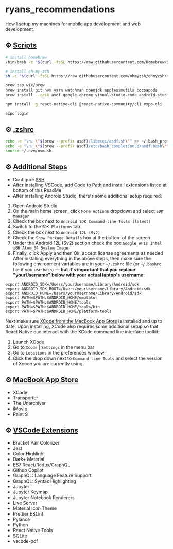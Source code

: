 # ryans_recommendations
How I setup my machines for mobile app development and web development.

## ⚙️ <u>Scripts</u>
```sh
# install homebrew
/bin/bash -c "$(curl -fsSL https://raw.githubusercontent.com/Homebrew/install/HEAD/install.sh)"

# install oh-my-zsh
sh -c "$(curl -fsSL https://raw.githubusercontent.com/ohmyzsh/ohmyzsh/master/tools/install.sh)"

brew tap wix/brew
brew install git nvm yarn watchman openjdk applesimutils cocoapods
brew install --cask asdf google-chrome visual-studio-code android-studio react-native-debugger vpn-by-google-one kap whatsapp slack zoom rectangle steam

npm install -g react-native-cli @react-native-community/cli expo-cli

expo login

```

## ⚙️ <u>.zshrc</u>
```sh
echo -e "\n. \"$(brew --prefix asdf)/libexec/asdf.sh\"" >> ~/.bash_profile
echo -e "\n. \"$(brew --prefix asdf)/etc/bash_completion.d/asdf.bash\"" >> ~/.bash_profile
source ~/.nvm/nvm.sh
```

## ⚙️ <u>Additional Steps</u>
* Configure [SSH](http://kbroman.org/github_tutorial/pages/first_time.html)
* After installing VSCode, [add Code to Path](https://code.visualstudio.com/docs/setup/mac) and install extensions listed at bottom of this ReadMe
* After installing Android Studio, there's some additional setup required:
1. Open Android Studio
2. On the main home screen, click `More Actions` dropdown and select `SDK Manager`
3. Check the box next to `Android SDK Command-line Tools (latest)`
4. Switch to the `SDK Platforms` tab
5. Check the box next to `Android 12L (Sv2)`
6. Check the `Show Package Details` box at the bottom of the screen
7. Under the Android 12L (Sv2) section check the box `Google APIs Intel x86 Atom_64 System Image`
8. Finally, click Apply and then Ok, accept license agreements as needed
After installing everything in the above steps, then make sure the following environment variables are in your `~/.zshrc` file (or `~/.bashrc` file if you use `bash`) — **but it's important that you replace "yourUsername" below with your actual laptop's username:**

```
export ANDROID_SDK=/Users/yourUsername/Library/Android/sdk
export ANDROID_SDK_ROOT=/Users/yourUsername/Library/Android/sdk
export ANDROID_HOME=/Users/yourUsername/Library/Android/sdk
export PATH=$PATH:$ANDROID_HOME/emulator
export PATH=$PATH:$ANDROID_HOME/tools
export PATH=$PATH:$ANDROID_HOME/tools/bin
export PATH=$PATH:$ANDROID_HOME/platform-tools
```

Next make sure [XCode from the MacBook App Store](https://apps.apple.com/us/app/xcode/id497799835?mt=12) is installed and up to date. Upon installing, XCode also requires some additional setup so that React Native can interact with the XCode command line interface toolkit:
1. Launch XCode
2. Go to `Xcode` | `Settings` in the menu bar
3. Go to `Locations` in the preferences window
4. Click the drop down next to `Command Line Tools` and select the version of Xcode you are currently using.

## ⚙️ <u>MacBook App Store</u>
* XCode
* Transporter
* The Unarchiver
* iMovie
* Paint S

## ⚙️ <u>VSCode Extensions</u>
* Bracket Pair Colorizer
* Jest
* Color Highlight
* Dark+ Material
* ES7 React/Redux/GraphQL
* Github Copilot
* GraphQL: Language Feature Support
* GraphQL: Syntax Highlighting
* Jupyter
* Jupyter Keymap
* Jupyter Notebook Renderers
* Live Server
* Material Icon Theme
* Prettier ESLint
* Pylance
* Python
* React Native Tools
* SQLite
* vscode-pdf
